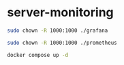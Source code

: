 # server-monitoring

```bash
sudo chown -R 1000:1000 ./grafana
```
 
```bash
sudo chown -R 1000:1000 ./prometheus
```

```bash
docker compose up -d
```
